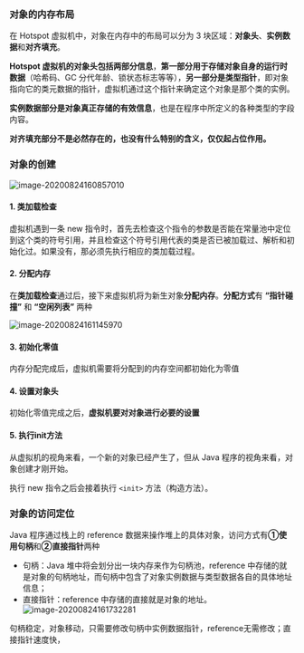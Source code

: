 ### 对象的内存布局

在 Hotspot 虚拟机中，对象在内存中的布局可以分为 3 块区域：**对象头**、**实例数据**和**对齐填充**。

**Hotspot 虚拟机的对象头包括两部分信息**，**第一部分用于存储对象自身的运行时数据**（哈希码、GC 分代年龄、锁状态标志等等），**另一部分是类型指针**，即对象指向它的类元数据的指针，虚拟机通过这个指针来确定这个对象是那个类的实例。

**实例数据部分是对象真正存储的有效信息**，也是在程序中所定义的各种类型的字段内容。

**对齐填充部分不是必然存在的，也没有什么特别的含义，仅仅起占位作用。** 

### 对象的创建

![image-20200824160857010](C:\Users\Ori\AppData\Roaming\Typora\typora-user-images\image-20200824160857010.png)

#### 1. 类加载检查

虚拟机遇到一条 new 指令时，首先去检查这个指令的参数是否能在常量池中定位到这个类的符号引用，并且检查这个符号引用代表的类是否已被加载过、解析和初始化过。如果没有，那必须先执行相应的类加载过程。

#### 2. 分配内存

在**类加载检查**通过后，接下来虚拟机将为新生对象**分配内存**。**分配方式**有 **“指针碰撞”** 和 **“空闲列表”** 两种

![image-20200824161145970](C:\Users\Ori\AppData\Roaming\Typora\typora-user-images\image-20200824161145970.png)

#### 3. 初始化零值

内存分配完成后，虚拟机需要将分配到的内存空间都初始化为零值

#### 4. 设置对象头

初始化零值完成之后，**虚拟机要对对象进行必要的设置**

#### 5. 执行init方法

从虚拟机的视角来看，一个新的对象已经产生了，但从 Java 程序的视角来看，对象创建才刚开始。

执行 new 指令之后会接着执行 `<init>` 方法（构造方法）。

### 对象的访问定位

Java 程序通过栈上的 reference 数据来操作堆上的具体对象，访问方式有**①使用句柄**和**②直接指针**两种

- 句柄：Java 堆中将会划分出一块内存来作为句柄池，reference 中存储的就是对象的句柄地址，而句柄中包含了对象实例数据与类型数据各自的具体地址信息；
- 直接指针：reference 中存储的直接就是对象的地址。![image-20200824161732281](C:\Users\Ori\AppData\Roaming\Typora\typora-user-images\image-20200824161732281.png)

句柄稳定，对象移动，只需要修改句柄中实例数据指针，reference无需修改；直接指针速度快，